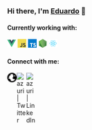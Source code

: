 ### Hi there, I'm [Eduardo][website] 👋

#### Currently working with:
<img height="20" src="https://raw.githubusercontent.com/github/explore/80688e429a7d4ef2fca1e82350fe8e3517d3494d/topics/vue/vue.png">  <img height="20" src="https://raw.githubusercontent.com/github/explore/80688e429a7d4ef2fca1e82350fe8e3517d3494d/topics/javascript/javascript.png">  <img height="20" src="https://raw.githubusercontent.com/github/explore/80688e429a7d4ef2fca1e82350fe8e3517d3494d/topics/typescript/typescript.png">  <img height="20" src="https://raw.githubusercontent.com/github/explore/80688e429a7d4ef2fca1e82350fe8e3517d3494d/topics/nodejs/nodejs.png">  <img height="20" src="https://raw.githubusercontent.com/github/explore/80688e429a7d4ef2fca1e82350fe8e3517d3494d/topics/react/react.png">

#### Connect with me:
[<img align="left" alt="azuri.dev" width="22px" src="https://raw.githubusercontent.com/iconic/open-iconic/master/svg/globe.svg" />][website]
[<img align="left" alt="azuri | Twitter" width="22px" src="https://cdn.jsdelivr.net/npm/simple-icons@v3/icons/twitter.svg" />][twitter]
[<img align="left" alt="azuri | LinkedIn" width="22px" src="https://cdn.jsdelivr.net/npm/simple-icons@v3/icons/linkedin.svg" />][linkedin]

[website]: https://azuri.app
[twitter]: https://twitter.com/At_zuri
[linkedin]: https://www.linkedin.com/in/eduardo-gayt%C3%A1n-68412397/

<!--
**azuri-gm/azuri-gm** is a ✨ _special_ ✨ repository because its `README.md` (this file) appears on your GitHub profile.

Here are some ideas to get you started:

- 🔭 I’m currently working on ...
- 🌱 I’m currently learning ...
- 👯 I’m looking to collaborate on ...
- 🤔 I’m looking for help with ...
- 💬 Ask me about ...
- 📫 How to reach me: ...
- 😄 Pronouns: ...
- ⚡ Fun fact: ...
-->
